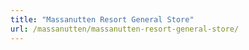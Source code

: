 ```yaml
---
title: "Massanutten Resort General Store"
url: /massanutten/massanutten-resort-general-store/
---
```

